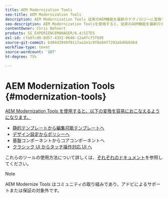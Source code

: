 ```yaml
---
title: AEM Modernization Tools
seo-title: AEM Modernization Tools
description: AEM Modernization Tools 従来のAEM機能を最新のテクノロジーに変換するのに役立つ
seo-description: AEM Modernization Toolsを使用すると、従来のAEM機能を最新のテクノロジーに簡単に変換できます
contentOwner: Chris Bohnert
products: SG_EXPERIENCEMANAGER/6.4/SITES
exl-id: cfa9fcd0-8d57-4352-9646-12a4fcf5f695
source-git-commit: bd94d3949f0117aa3e1c9f0e84f7293a5d6b03b4
workflow-type: tm+mt
source-wordcount: '107'
ht-degree: 75%

---
```


# AEM Modernization Tools {#modernization-tools}

[AEM Modernization Tools を使用すると、以下の変換を容易におこなえるようになります。](http://opensource.adobe.com/aem-modernize-tools/)

* [](page-templates-static.md)[静的テンプレートから編集可能テンプレートへ](page-templates-editable.md)
* [](page-templates-static.md)[デザイン設定からポリシーへ](page-templates-editable.md)
* [](/help/sites-authoring/default-components-foundation.md)基盤コンポーネントからコアコンポーネントへ[](https://docs.adobe.com/content/help/ja/experience-manager-core-components/using/introduction.html)
* [](website.md)[クラシック UI からタッチ操作対応 UI へ](touch-ui-concepts.md)

これらのツールの使用方法について詳しくは、[ぞれぞれのドキュメント](http://opensource.adobe.com/aem-modernize-tools/)を参照してください。

>[!NOTE]
>
>AEM Modernize Tools はコミュニティの取り組みであり、アドビによるサポートまたは保証の対象外です。
